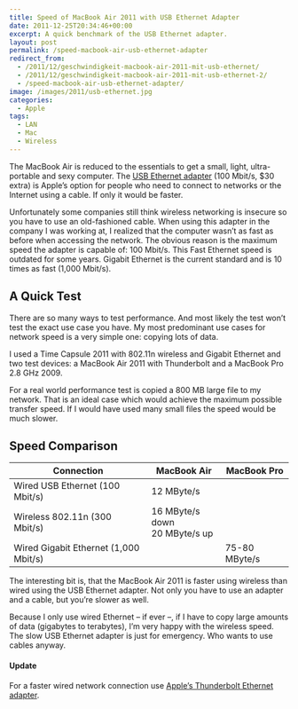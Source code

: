 ```yaml
---
title: Speed of MacBook Air 2011 with USB Ethernet Adapter
date: 2011-12-25T20:34:46+00:00
excerpt: A quick benchmark of the USB Ethernet adapter.
layout: post
permalink: /speed-macbook-air-usb-ethernet-adapter
redirect_from:
  - /2011/12/geschwindigkeit-macbook-air-2011-mit-usb-ethernet/
  - /2011/12/geschwindigkeit-macbook-air-2011-mit-usb-ethernet-2/
  - /speed-macbook-air-usb-ethernet-adapter/
image: /images/2011/usb-ethernet.jpg
categories:
  - Apple
tags:
  - LAN
  - Mac
  - Wireless
---
```

The MacBook Air is reduced to the essentials to get a small, light, ultra-portable and sexy computer. The [USB Ethernet adapter](http://www.apple.com/shop/product/MC704LL/A/apple-usb-ethernet-adapter) (100 Mbit/s, $30 extra) is Apple’s option for people who need to connect to networks or the Internet using a cable. If only it would be faster.

Unfortunately some companies still think wireless networking is insecure so you have to use an old-fashioned cable. When using this adapter in the company I was working at, I realized that the computer wasn’t as fast as before when accessing the network. The obvious reason is the maximum speed the adapter is capable of: 100 Mbit/s. This Fast Ethernet speed is outdated for some years. Gigabit Ethernet is the current standard and is 10 times as fast (1,000 Mbit/s).

## A Quick Test

There are so many ways to test performance. And most likely the test won’t test the exact use case you have. My most predominant use cases for network speed is a very simple one: copying lots of data.

I used a Time Capsule 2011 with 802.11n wireless and Gigabit Ethernet and two test devices: a MacBook Air 2011 with Thunderbolt and a MacBook Pro 2.8 GHz 2009.

For a real world performance test is copied a 800 MB large file to my network. That is an ideal case which would achieve the maximum possible transfer speed. If I would have used many small files the speed would be much slower.

## Speed Comparison

| Connection                            | MacBook Air     | MacBook Pro   |
| ------------------------------------- | --------------- | ------------- |
| Wired USB Ethernet (100 Mbit/s)       | 12 MByte/s      |               |
| Wireless 802.11n (300 Mbit/s)         | 16 MByte/s down<br>20 MByte/s up   |               |
| Wired Gigabit Ethernet (1,000 Mbit/s) |                 | 75-80 MByte/s |

The interesting bit is, that the MacBook Air 2011 is faster using wireless than wired using the USB Ethernet adapter. Not only you have to use an adapter and a cable, but you’re slower as well.

Because I only use wired Ethernet – if ever –, if I have to copy large amounts of data (gigabytes to terabytes), I’m very happy with the wireless speed. The slow USB Ethernet adapter is just for emergency. Who wants to use cables anyway.

#### Update

For a faster wired network connection use [Apple’s Thunderbolt Ethernet adapter](/speed-thunderbolt-ethernet-adapter-macbook-air-macbook-pro-retina "Apple's Thunderbolt Ethernet adapter").